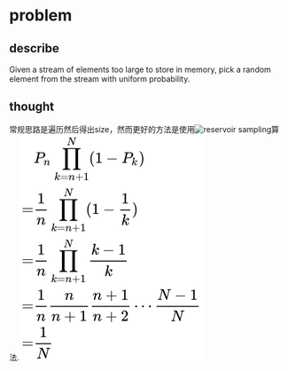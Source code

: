 # problem

## describe

Given a stream of elements too large to store in memory, pick a random element from the stream with uniform probability.

## thought

常规思路是遍历然后得出size，然而更好的方法是使用![reservoir sampling](https://en.wikipedia.org/wiki/Reservoir_sampling)算法.![正确性证明](../image/reservoir_sample.svg)